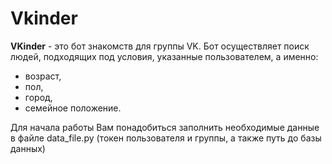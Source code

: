 # Vkinder
**VKinder** - это бот знакомств для группы VK. Бот осуществляет поиск людей, подходящих под условия, указанные пользователем, а именно:
 - возраст,
 - пол,
 - город,
 - семейное положение.
 
 Для начала работы Вам понадобиться заполнить необходимые данные в файле data_file.py (токен пользователя и группы, а также путь до базы данных) 
